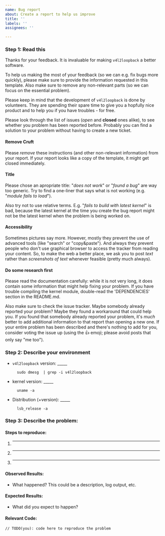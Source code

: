 ```yaml
---
name: Bug report
about: Create a report to help us improve
title: ''
labels: ''
assignees: ''

---
```


### Step 1: Read this

Thanks for your feedback. It is invaluable for making `v4l2loopback` a better software.

To help us making the most of your feedback (so we can e.g. fix bugs more quickly), please make sure to provide the information requested in this template.
Also make sure to remove any non-relevant parts (so we can focus on the essential problem).

Please keep in mind that the development of `v4l2loopback` is done by volunteers.
They are spending their spare time to give you a hopfully nice product and to help you if you have troubles - for free.

Please look through the list of issues (*open* and **closed** ones alike), to see whether you problem has been reported before. Probably you can find a solution to your problem without having to create a new ticket.

#### Remove Cruft

Please *remove* these instructions (and other non-relevant information) from your report.
If your report looks like a copy of the template, it might get closed immediately.

#### Title
Please chose an apropriate title: "*does not work*" or "*found a bug*" are way too generic.
Try to find a one-liner that says what is not working (e.g. "*module fails to load*").

Also try not to use relative terms.
E.g. "*fails to build with latest kernel*" is bad, because the latest kernel at the time you create the bug report might not be the latest kernel when the problem is being worked on.

#### Accessibility
Sometimes pictures say more.
However, mostly they prevent the use of advanced tools (like "search" or "copy&paste").
And always they prevent people who don't use graphical browser to access the tracker from reading your content.
So, to make the web a better place, we ask you to post *text* rather than *screenshots of text* whenever feasible (pretty much always).


#### Do some research first

Please read the documentation carefully: while it is not very long, it does
contain some information that might help fixing your problem.
If you have trouble compiling the kernel module, double-read the 'DEPENDENCIES'
section in the README.md.

Also make sure to check the issue tracker.
Maybe somebody already reported your problem? Maybe they found a workaround that
could help you.
If you found that somebody already reported your problem, it's *much* better to
add additional information to that report than opening a new one.
If your entire problem has been described and there's nothing to add for you,
consider voting the issue up (using the :+1: emoji; please avoid posts that only
say "me too").



### Step 2: Describe your environment

  * `v4l2loopback` version: _____

          sudo dmesg  | grep -i v4l2loopback

  * kernel version: _____

          uname -a

  * Distribution (+version): _____

          lsb_release -a
  
### Step 3: Describe the problem:

#### Steps to reproduce:

  1. _____
  2. _____
  3. _____
  
#### Observed Results:

  * What happened?  This could be a description, log output, etc.
  
#### Expected Results:

  * What did you expect to happen?
  
#### Relevant Code:

  ```
  // TODO(you): code here to reproduce the problem
  ```
